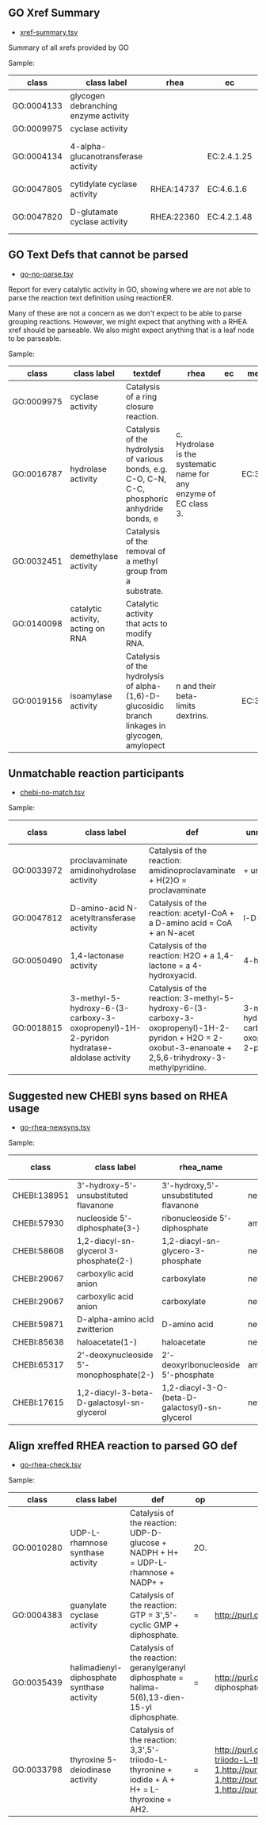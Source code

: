 ## GO Xref Summary

 * [xref-summary.tsv](xref-summary.tsv)

Summary of all xrefs provided by GO

Sample:

|class|class label|rhea|ec|metacyc|is_leaf|
|---|---|---|---|---|---|
|GO:0004133|glycogen debranching enzyme activity||||false|
|GO:0009975|cyclase activity||||false|
|GO:0004134|4-alpha-glucanotransferase activity||EC:2.4.1.25|MetaCyc:AMYLOMALT-RXN,MetaCyc:RXN-1828,MetaCyc:RXN-9023|true|
|GO:0047805|cytidylate cyclase activity|RHEA:14737|EC:4.6.1.6|MetaCyc:CYTIDYLATE-CYCLASE-RXN|true|
|GO:0047820|D-glutamate cyclase activity|RHEA:22360|EC:4.2.1.48|MetaCyc:D-GLUTAMATE-CYCLASE-RXN|true|



## GO Text Defs that cannot be parsed

 * [go-no-parse.tsv](go-no-parse.tsv)

Report for every catalytic activity in GO, showing where we are not able to parse the reaction text definition using reactionER.

Many of these are not a concern as we don't expect to be able to parse grouping reactions. However, we might expect that anything with a RHEA xref should be parseable. We also might expect anything that is a leaf node to be parseable.

Sample:

|class|class label|textdef|rhea|ec|metacyc
|---|---|---|---|---|---|
|GO:0009975|cyclase activity|Catalysis of a ring closure reaction.|||
|GO:0016787|hydrolase activity|Catalysis of the hydrolysis of various bonds, e.g. C-O, C-N, C-C, phosphoric anhydride bonds, e|c. Hydrolase is the systematic name for any enzyme of EC class 3.||EC:3|
|GO:0032451|demethylase activity|Catalysis of the removal of a methyl group from a substrate.|||
|GO:0140098|catalytic activity, acting on RNA|Catalytic activity that acts to modify RNA.|||
|GO:0019156|isoamylase activity|Catalysis of the hydrolysis of alpha-(1,6)-D-glucosidic branch linkages in glycogen, amylopect|n and their beta-limits dextrins.||EC:3.2.1.68|MetaCyc:3.2.1.68-RXN|MetaCyc:RXN-12280|MetaCyc:RXN-14380


## Unmatchable reaction participants

 * [chebi-no-match.tsv](chebi-no-match.tsv)

Sample:

|class|class label|def|unmatched_term|rhea_chebi_id|rhea_chebi_id label|info|score|rhea|ec|metacyc
|---|---|---|---|---|---|---|---|---|---|---|
|GO:0033972|proclavaminate amidinohydrolase activity|Catalysis of the reaction: amidinoproclavaminate + H(2)O = proclavaminate|+ urea.|H(2)O|||||||
|GO:0047812|D-amino-acid N-acetyltransferase activity|Catalysis of the reaction: acetyl-CoA + a D-amino acid = CoA + an N-acet|l-D-amino-acid.|D-amino acid|CHEBI:59871|D-alpha-amino acid zwitterion|newsyn|0.75|||
|GO:0050490|1,4-lactonase activity|Catalysis of the reaction: H2O + a 1,4-lactone = a 4-hydroxyacid.|4-hydroxyacid|CHEBI:13659||4-hydroxy monocarboxylic acid anion|newsyn|0.6666666666666666|||
|GO:0018815|3-methyl-5-hydroxy-6-(3-carboxy-3-oxopropenyl)-1H-2-pyridon hydratase-aldolase activity|Catalysis of the reaction: 3-methyl-5-hydroxy-6-(3-carboxy-3-oxopropenyl)-1H-2-pyridon + H2O = 2-oxobut-3-enanoate + 2,5,6-trihydroxy-3-methylpyridine.|3-methyl-5-hydroxy-6-(3-carboxy-3-oxopropenyl)-1H-2-pyridon||||||||


## Suggested new CHEBI syns based on RHEA usage

 * [go-rhea-newsyns.tsv](go-rhea-newsyns.tsv)

Sample:

|class|class label|rhea_name|info|score|ambiguous_with|ambiguous_with label
|---|---|---|---|---|---|---|
|CHEBI:138951|3'-hydroxy-5'-unsubstituted flavanone|3'-hydroxy,5'-unsubstituted flavanone|newsyn|0.8||
|CHEBI:57930|nucleoside 5'-diphosphate(3-)|ribonucleoside 5'-diphosphate|ambiguous(http://purl.obolibrary.org/obo/CHEBI_37075)|0.75|CHEBI:37075|ribonucleoside 5'-diphosphate
|CHEBI:58608|1,2-diacyl-sn-glycerol 3-phosphate(2-)|1,2-diacyl-sn-glycero-3-phosphate|newsyn|0.8571428571428571||
|CHEBI:29067|carboxylic acid anion|carboxylate|newsyn|0.5||
|CHEBI:29067|carboxylic acid anion|carboxylate|newsyn|0.5||
|CHEBI:59871|D-alpha-amino acid zwitterion|D-amino acid|newsyn|0.75||
|CHEBI:85638|haloacetate(1-)|haloacetate|newsyn|0.5||
|CHEBI:65317|2'-deoxynucleoside 5'-monophosphate(2-)|2'-deoxyribonucleoside 5'-phosphate|ambiguous(http://purl.obolibrary.org/|bo/CHEBI_37016)|0.8|CHEBI:37016|2'-deoxyribonucleoside 5'-phosphate
|CHEBI:17615|1,2-diacyl-3-beta-D-galactosyl-sn-glycerol|1,2-diacyl-3-O-(beta-D-galactosyl)-sn-glycerol|newsyn|0.9||

## Align xreffed RHEA reaction to parsed GO def

 * [go-rhea-check.tsv](go-rhea-check.tsv)

Sample:

|class|class label|def|op|goleft|goright|rhea|rhea label|is_match|info|info label
|---|---|---|---|---|---|---|---|---|---|---|
|GO:0010280|UDP-L-rhamnose synthase activity|Catalysis of the reaction: UDP-D-glucose + NADPH + H+ = UDP-L-rhamnose + NADP+ + |2O.||||||||
|GO:0004383|guanylate cyclase activity|Catalysis of the reaction: GTP = 3',5'-cyclic GMP + diphosphate.|=|http://purl.obolibrary.org/obo/CHEBI_37565/GTP(4-)-1|http://purl.obolibrary.org/obo/CHEBI_57746/3',5'-cyclic GMP(1-)-1|http://purl.obolibrary.org/obo/CHEBI_33019/diphosphate(3-)-1|rh:13665|GTP = 3',5'-cyclic GMP + diphosphate|matched|||
|GO:0035439|halimadienyl-diphosphate synthase activity|Catalysis of the reaction: geranylgeranyl diphosphate = halima-5(6),13-dien-15-yl diphosphate.|=|http://purl.obolibrary.org/obo/CHEBI_57533/geranylgeranyl diphosphate(3-)-1|http://x.org/noparse#halima-5(6),13-dien-15-yl diphosphate/halima-5(6),13-dien-15-yl diphosphate-1|rh:25621|geranylgeranyl diphosphate = tuberculosinyl diphosphate|matched|halima-5(6),13-dien-15-yl diphosphate=http://purl.obolibrary.org/obo/CHEBI_58822||
|GO:0033798|thyroxine 5-deiodinase activity|Catalysis of the reaction: 3,3',5'-triiodo-L-thyronine + iodide + A + H+ = L-thyroxine + AH2.|=|http://purl.obolibrary.org/obo/CHEBI_11684/3,3',5'-triiodo-L-thyronine-1,http://purl.obolibrary.org/obo/CHEBI_16382/iodide-1,http://purl.obolibrary.org/obo/CHEBI_16708/adenine-1,http://purl.obolibrary.org/obo/CHEBI_15378/hydron-1|http://purl.obolibrary.org/obo/CHEBI_18332/L-thyroxine-1,http://purl.obolibrary.org/obo/CHEBI_17499/hydrogen donor-1|rh:18897|3,3',5'-triiodo-L-thyronine + A + H(+) + iodide = AH2 + L-thyroxine|nomatch|http://purl.obolibrary.org/obo/CHEBI_13193,http://purl.obolibrary.org/obo/CHEBI_15378,http://purl.obolibrary.org/obo/CHEBI_16382,http://purl.obolibrary.org/obo/CHEBI_17499,http://purl.obolibrary.org/obo/CHEBI_57261,http://purl.obolibrary.org/obo/CHEBI_58448|hydrogen acceptor,hydron,iodide,hydrogen donor,3,3',5'-triiodo-L-thyronine zwitterion,L-thyroxine zwitterion^|
